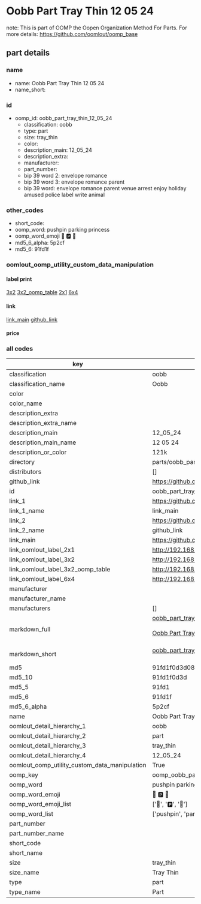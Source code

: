 # Oobb Part Tray Thin 12 05 24  

note: This is part of OOMP the Oopen Organization Method For Parts. For more details: https://github.com/oomlout/oomp_base

##  part details





### name
* name: Oobb Part Tray Thin 12 05 24
* name_short: 
### id
* oomp_id: oobb_part_tray_thin_12_05_24
  * classification: oobb
  * type: part
  * size: tray_thin
  * color: 
  * description_main: 12_05_24
  * description_extra: 
  * manufacturer: 
  * part_number: 
  * bip 39 word 2: envelope romance
  * bip 39 word 3: envelope romance parent
  * bip 39 word: envelope romance parent venue arrest enjoy holiday amused police label write animal

### other_codes
* short_code: 
* oomp_word: pushpin parking princess
* oomp_word_emoji :pushpin: :parking: :princess:
* md5_6_alpha: 5p2cf
* md5_6: 91fd1f






### oomlout_oomp_utility_custom_data_manipulation
#### label print
[3x2](http://192.168.1.245:1112/?label=oomp%205p2cf)
[3x2_oomp_table](http://192.168.1.107:1112/?label=oomp%205p2cf)
[2x1](http://192.168.1.242:1112/?label=oomp%205p2cf)
[6x4](http://192.168.1.55:1112/?label=oomp%205p2cf)    

#### link

[link_main](https://github.com/oomlout/oomlout_oomp_current_version_messy/tree/main/parts/oobb_part_tray_thin_12_05_24) [github_link](https://github.com/oomlout/oomlout_oomp_part_src/tree/main/parts/oobb_part_tray_thin_12_05_24)                             

#### price







### all codes 
| key | value |  
| --- | --- |  
| classification | oobb |  
| classification_name | Oobb |  
| color |  |  
| color_name |  |  
| description_extra |  |  
| description_extra_name |  |  
| description_main | 12_05_24 |  
| description_main_name | 12 05 24 |  
| description_or_color | 121k |  
| directory | parts/oobb_part_tray_thin_12_05_24 |  
| distributors | [] |  
| github_link | https://github.com/oomlout/oomlout_oomp_part_src/tree/main/parts/oobb_part_tray_thin_12_05_24 |  
| id | oobb_part_tray_thin_12_05_24 |  
| link_1 | https://github.com/oomlout/oomlout_oomp_current_version_messy/tree/main/parts/oobb_part_tray_thin_12_05_24 |  
| link_1_name | link_main |  
| link_2 | https://github.com/oomlout/oomlout_oomp_part_src/tree/main/parts/oobb_part_tray_thin_12_05_24 |  
| link_2_name | github_link |  
| link_main | https://github.com/oomlout/oomlout_oomp_current_version_messy/tree/main/parts/oobb_part_tray_thin_12_05_24 |  
| link_oomlout_label_2x1 | http://192.168.1.242:1112/?label=oomp%205p2cf |  
| link_oomlout_label_3x2 | http://192.168.1.245:1112/?label=oomp%205p2cf |  
| link_oomlout_label_3x2_oomp_table | http://192.168.1.107:1112/?label=oomp%205p2cf |  
| link_oomlout_label_6x4 | http://192.168.1.55:1112/?label=oomp%205p2cf |  
| manufacturer |  |  
| manufacturer_name |  |  
| manufacturers | [] |  
| markdown_full | [oobb_part_tray_thin_12_05_24](https://github.com/oomlout/oomlout_oomp_current_version_messy/tree/main/parts/oobb_part_tray_thin_12_05_24)<br>[](https://github.com/oomlout/oomlout_oomp_current_version_messy/tree/main/parts/oobb_part_tray_thin_12_05_24)<br>[Oobb Part Tray Thin 12 05 24](https://github.com/oomlout/oomlout_oomp_current_version_messy/tree/main/parts/oobb_part_tray_thin_12_05_24)<br><br> |  
| markdown_short | [oobb_part_tray_thin_12_05_24](https://github.com/oomlout/oomlout_oomp_current_version_messy/tree/main/parts/oobb_part_tray_thin_12_05_24)<br><br> |  
| md5 | 91fd1f0d3d082d992a863f27406ee25e |  
| md5_10 | 91fd1f0d3d |  
| md5_5 | 91fd1 |  
| md5_6 | 91fd1f |  
| md5_6_alpha | 5p2cf |  
| name | Oobb Part Tray Thin 12 05 24 |  
| oomlout_detail_hierarchy_1 | oobb |  
| oomlout_detail_hierarchy_2 | part |  
| oomlout_detail_hierarchy_3 | tray_thin |  
| oomlout_detail_hierarchy_4 | 12_05_24 |  
| oomlout_oomp_utility_custom_data_manipulation | True |  
| oomp_key | oomp_oobb_part_tray_thin_12_05_24 |  
| oomp_word | pushpin parking princess |  
| oomp_word_emoji | :pushpin: :parking: :princess: |  
| oomp_word_emoji_list | [':pushpin:', ':parking:', ':princess:'] |  
| oomp_word_list | ['pushpin', 'parking', 'princess'] |  
| part_number |  |  
| part_number_name |  |  
| short_code |  |  
| short_name |  |  
| size | tray_thin |  
| size_name | Tray Thin |  
| type | part |  
| type_name | Part |  
